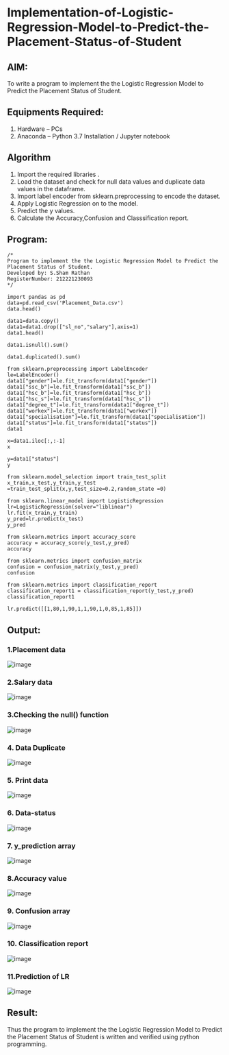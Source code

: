 # Implementation-of-Logistic-Regression-Model-to-Predict-the-Placement-Status-of-Student

## AIM:
To write a program to implement the the Logistic Regression Model to Predict the Placement Status of Student.

## Equipments Required:
1. Hardware – PCs
2. Anaconda – Python 3.7 Installation / Jupyter notebook

## Algorithm
1. Import the required libraries .
2. Load the dataset and check for null data values and duplicate data values in the dataframe.
3. Import label encoder from sklearn.preprocessing to encode the dataset.
4. Apply Logistic Regression on to the model.
5. Predict the y values.
6. Calculate the Accuracy,Confusion and Classsification report.

## Program:
```
/*
Program to implement the the Logistic Regression Model to Predict the Placement Status of Student.
Developed by: S.Sham Rathan
RegisterNumber: 212221230093
*/

import pandas as pd
data=pd.read_csv('Placement_Data.csv') 
data.head()

data1=data.copy()
data1=data1.drop(["sl_no","salary"],axis=1)
data1.head()

data1.isnull().sum()

data1.duplicated().sum()

from sklearn.preprocessing import LabelEncoder
le=LabelEncoder()
data1["gender"]=le.fit_transform(data1["gender"])
data1["ssc_b"]=le.fit_transform(data1["ssc_b"])
data1["hsc_b"]=le.fit_transform(data1["hsc_b"])
data1["hsc_s"]=le.fit_transform(data1["hsc_s"])
data1["degree_t"]=le.fit_transform(data1["degree_t"])
data1["workex"]=le.fit_transform(data1["workex"])
data1["specialisation"]=le.fit_transform(data1["specialisation"])
data1["status"]=le.fit_transform(data1["status"])
data1

x=data1.iloc[:,:-1]
x

y=data1["status"]
y

from sklearn.model_selection import train_test_split
x_train,x_test,y_train,y_test =train_test_split(x,y,test_size=0.2,random_state =0)

from sklearn.linear_model import LogisticRegression
lr=LogisticRegression(solver="liblinear")
lr.fit(x_train,y_train)
y_pred=lr.predict(x_test)
y_pred

from sklearn.metrics import accuracy_score
accuracy = accuracy_score(y_test,y_pred)
accuracy

from sklearn.metrics import confusion_matrix
confusion = confusion_matrix(y_test,y_pred)
confusion

from sklearn.metrics import classification_report
classification_report1 = classification_report(y_test,y_pred)
classification_report1

lr.predict([[1,80,1,90,1,1,90,1,0,85,1,85]])
```

## Output:
### 1.Placement data
![image](https://user-images.githubusercontent.com/93587823/236502062-fe7dc648-dba9-4768-bd03-e4175911f131.png)

### 2.Salary data
![image](https://user-images.githubusercontent.com/93587823/236502517-e4d9e285-facb-49bc-98a7-381a77f71587.png)

### 3.Checking the null() function
![image](https://user-images.githubusercontent.com/93587823/236502575-adb28ef4-9e96-4fa7-8e9a-feec237d32f9.png)

### 4. Data Duplicate

![image](https://user-images.githubusercontent.com/93587823/236502665-b592273d-36c2-48c6-9758-b755b853ff17.png)
### 5. Print data
![image](https://user-images.githubusercontent.com/93587823/236502762-d6aa4656-65d3-4130-b474-9a259ed51c03.png)

### 6. Data-status
![image](https://user-images.githubusercontent.com/93587823/236502828-c76a3eb3-ac28-4081-8bf5-d6c51a8f727f.png)

### 7. y_prediction array
![image](https://user-images.githubusercontent.com/93587823/236502880-23c95889-c379-45ce-b154-813f7870781a.png)

### 8.Accuracy value
![image](https://user-images.githubusercontent.com/93587823/236502910-c414458a-bd39-4715-b1cd-c15a9793ff76.png)

### 9. Confusion array
![image](https://user-images.githubusercontent.com/93587823/236502992-8466e2f3-330d-4301-b97d-756c081ca147.png)

### 10. Classification report
![image](https://user-images.githubusercontent.com/93587823/236503089-976a0de5-7894-4309-a6a6-51f2b6a0f33c.png)
### 11.Prediction of LR
![image](https://user-images.githubusercontent.com/93587823/236503185-ed221ba7-f368-4396-b1ce-2e7b11eebb9b.png)


## Result:
Thus the program to implement the the Logistic Regression Model to Predict the Placement Status of Student is written and verified using python programming.
